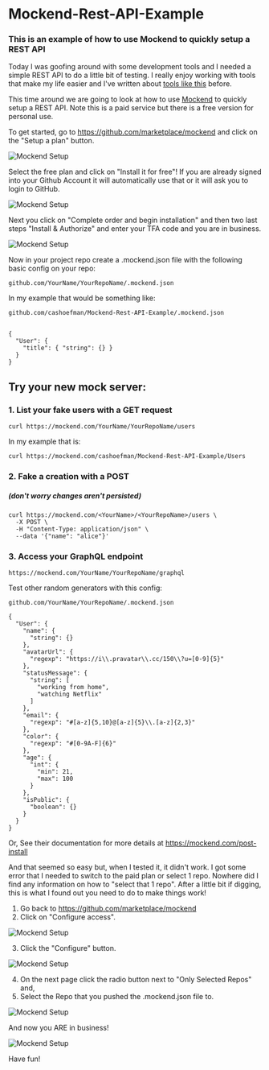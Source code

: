 # Mockend-Rest-API-Example

### This is an example of how to use Mockend to quickly setup a REST API

Today I was goofing around with some development tools and I needed a simple REST API to do a little bit of testing. I really enjoy working with tools that make my life easier and I've written about [tools like this](https://github.com/cashoefman/my-heroku-api-server) before.

This time around we are going to look at how to use [Mockend](https://mockend.com/) to quickly setup a REST API. Note this is a paid service but there is a free version for personal use.

To get started, go to https://github.com/marketplace/mockend and click on the "Setup a plan" button.

![Mockend Setup](images/Mockend-1.jpg)

Select the free plan and click on "Install it for free"! If you are already signed into your Github Account it will automatically use that or it will ask you to login to GitHub.

![Mockend Setup](images/Mockend-2.jpg)

Next you click on "Complete order and begin installation" and then two last steps "Install & Authorize" and enter your TFA code and you are in business.

![Mockend Setup](images/Mockend-3.jpg)

Now in your project repo create a .mockend.json file with the following basic config on your repo:

    github.com/YourName/YourRepoName/.mockend.json 

In my example that would be something like:

    github.com/cashoefman/Mockend-Rest-API-Example/.mockend.json 


    {
      "User": {
        "title": { "string": {} }
      }
    }

## Try your new mock server:

### 1. List your fake users with a GET request
    curl https://mockend.com/YourName/YourRepoName/users

In my example that is:

    curl https://mockend.com/cashoefman/Mockend-Rest-API-Example/Users

### 2. Fake a creation with a POST
##### (don't worry changes aren't persisted)
    curl https://mockend.com/<YourName>/<YourRepoName>/users \
      -X POST \
      -H "Content-Type: application/json" \
      --data '{"name": "alice"}'

### 3. Access your GraphQL endpoint
    https://mockend.com/YourName/YourRepoName/graphql

Test other random generators with this config:

    github.com/YourName/YourRepoName/.mockend.json

    {
      "User": {
        "name": {
          "string": {}
        },
        "avatarUrl": {
          "regexp": "https://i\\.pravatar\\.cc/150\\?u=[0-9]{5}"
        },
        "statusMessage": {
          "string": [
            "working from home",
            "watching Netflix"
          ]
        },
        "email": {
          "regexp": "#[a-z]{5,10}@[a-z]{5}\\.[a-z]{2,3}"
        },
        "color": {
          "regexp": "#[0-9A-F]{6}"
        },
        "age": {
          "int": {
            "min": 21,
            "max": 100
          }
        },
        "isPublic": {
          "boolean": {}
        }
      }
    }

Or, See their documentation for more details at https://mockend.com/post-install

And that seemed so easy but, when I tested it, it didn't work. I got some error that I needed to switch to the paid plan or select 1 repo. Nowhere did I find any information on how to "select that 1 repo". After a little bit if digging, this is what I found out you need to do to make things work!

1. Go back to https://github.com/marketplace/mockend
2. Click on "Configure access".

![Mockend Setup](images/Mockend-5.jpg)

3. Click the "Configure" button.

![Mockend Setup](images/Mockend-5.jpg)

4. On the next page click the radio button next to "Only Selected Repos" and, 
5. Select the Repo that you pushed the .mockend.json file to.

![Mockend Setup](images/Mockend-6.jpg)

And now you ARE in business!

![Mockend Setup](images/Mockend-7.jpg)

Have fun!